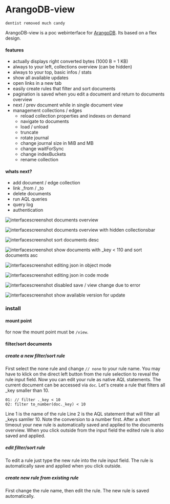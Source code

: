 # ArangoDB-view
`dentist removed much candy`

ArangoDB-view is a poc webinterface for [ArangoDB](http://github.com/arangodb/arangodb). Its based on a flex design.

#### features
* actually displays right converted bytes (1000 B = 1 KB)
* always to your left, collections overview (can be hidden)
* always to your top, basic infos / stats
* show all available updates
* open links in a new tab
* easily create rules that filter and sort documents
* pagination is saved when you edit a document and return to documents overview
* next / prev document while in single document view
* management collections / edges
  * reload collection properties and indexes on demand
  * navigate to documents
  * load / unload
  * truncate
  * rotate journal
  * change journal size in MiB and MB
  * change waitForSync
  * change indexBuckets
  * rename collection

#### whats next?
* add document / edge collection
* link _from / _to
* delete documents
* run AQL queries
* query log
* authentication

![interfacescreenshot](images/screen0.png)
documents overview

![interfacescreenshot](images/screen4.png)
documents overview with hidden collectionsbar

![interfacescreenshot](images/filter1.png)
sort documents desc

![interfacescreenshot](images/filter2.png)
show documents with _key < 110 and sort documents asc

![interfacescreenshot](images/screen1.png)
editing json in object mode

![interfacescreenshot](images/screen2.png)
editing json in code mode

![interfacescreenshot](images/screen3.png)
disabled save / view change due to error

![interfacescreenshot](images/version1.png)
show available version for update


### install
#### mount point
for now the mount point must be `/view`.

#### filter/sort documents
##### create a new filter/sort rule
First select the none rule and change `// none` to your rule name.
You may have to klick on the direct left button from the rule selection to reveal the rule input field.
Now you can edit your rule as native AQL statements. The current document can be accessed via `doc`. Let's create a rule that filters all _key smaller than 10.
```
01: // filter ._key < 10
02: filter to_number(doc._key) < 10
```
Line 1 is the name of the rule
Line 2 is the AQL statement that will filter all _keys samller 10. Note the conversion to a number first.
After a short timeout your new rule is automatically saved and applied to the documents overview. When you click outside from the input field the edited rule is also saved and applied.

##### edit filter/sort rule
To edit a rule just type the new rule into the rule input field. The rule is automatically save and applied when you click outside.

##### create new rule from existing rule
First change the rule name, then edit the rule. The new rule is saved automatically.
